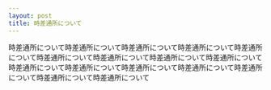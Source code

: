 ```yaml
---
layout: post
title: 時差通所について
---
```

時差通所について時差通所について時差通所について時差通所について時差通所について時差通所について時差通所について時差通所について時差通所について時差通所について時差通所について時差通所について時差通所について時差通所について時差通所について時差通所について